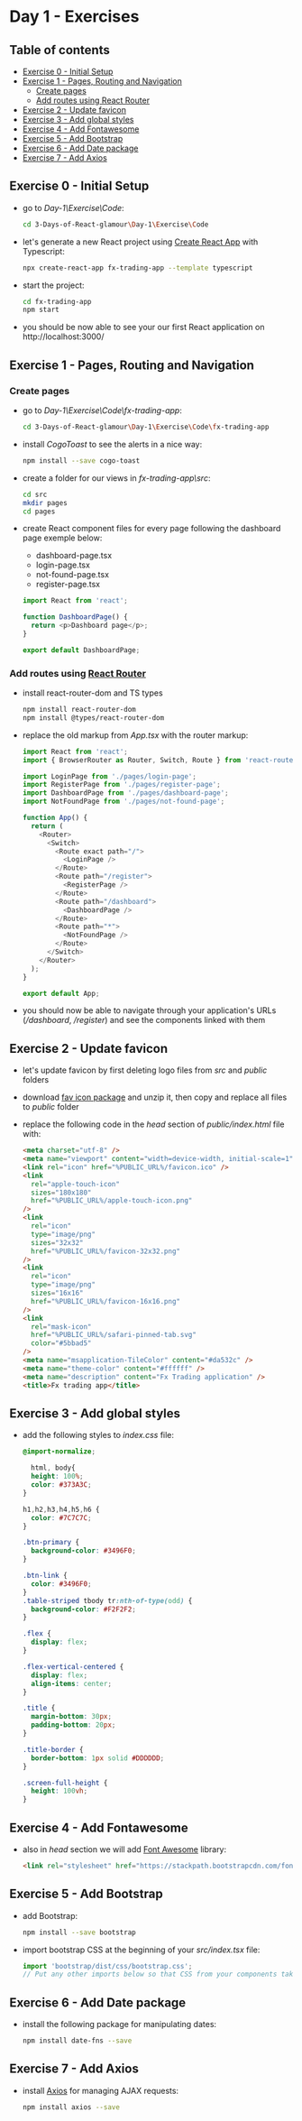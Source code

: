 # Day 1 - Exercises

## Table of contents

- [Exercise 0 - Initial Setup](#exercise-0---initial-setup)
- [Exercise 1 - Pages, Routing and Navigation](#exercise-1---pages-routing-and-navigation)
  - [Create pages](#create-pages)
  - [Add routes using React Router](#add-routes-using-react-router)
- [Exercise 2 - Update favicon](#exercise-2---update-favicon)
- [Exercise 3 - Add global styles](#exercise-3---add-global-styles)
- [Exercise 4 - Add Fontawesome](#exercise-4---add-fontawesome)
- [Exercise 5 - Add Bootstrap](#exercise-5---add-bootstrap)
- [Exercise 6 - Add Date package](#exercise-6---add-date-package)
- [Exercise 7 - Add Axios](#exercise-7---add-axios)

## Exercise 0 - Initial Setup

- go to _Day-1\Exercise\Code_:

  ```bash
  cd 3-Days-of-React-glamour\Day-1\Exercise\Code
  ```

- let's generate a new React project using [Create React App](https://create-react-app.dev/) with Typescript:

  ```bash
  npx create-react-app fx-trading-app --template typescript
  ```

- start the project:

  ```bash
  cd fx-trading-app
  npm start
  ```

- you should be now able to see your our first React application on http://localhost:3000/

## Exercise 1 - Pages, Routing and Navigation

### Create pages

- go to _Day-1\Exercise\Code\fx-trading-app_:

  ```bash
  cd 3-Days-of-React-glamour\Day-1\Exercise\Code\fx-trading-app
  ```

- install _CogoToast_ to see the alerts in a nice way:

  ```bash
  npm install --save cogo-toast
  ```

- create a folder for our views in *fx-trading-app\src*:

  ```bash
  cd src
  mkdir pages
  cd pages
  ```

- create React component files for every page following the dashboard page exemple below:
  - dashboard-page.tsx
  - login-page.tsx
  - not-found-page.tsx
  - register-page.tsx

  ```javascript
  import React from 'react';

  function DashboardPage() {
    return <p>Dashboard page</p>;
  }

  export default DashboardPage;
  ```

### Add routes using [React Router](https://reacttraining.com/react-router/web/guides/quick-start)

- install react-router-dom and TS types

  ```bash
  npm install react-router-dom
  npm install @types/react-router-dom
  ```

- replace the old markup from _App.tsx_ with the router markup:

  ```javascript
  import React from 'react';
  import { BrowserRouter as Router, Switch, Route } from 'react-router-dom';

  import LoginPage from './pages/login-page';
  import RegisterPage from './pages/register-page';
  import DashboardPage from './pages/dashboard-page';
  import NotFoundPage from './pages/not-found-page';

  function App() {
    return (
      <Router>
        <Switch>
          <Route exact path="/">
            <LoginPage />
          </Route>
          <Route path="/register">
            <RegisterPage />
          </Route>
          <Route path="/dashboard">
            <DashboardPage />
          </Route>
          <Route path="*">
            <NotFoundPage />
          </Route>
        </Switch>
      </Router>
    );
  }

  export default App;
  ```

- you should now be able to navigate through your application's URLs (*/dashboard*, */register*) and see the components linked with them

## Exercise 2 - Update favicon

- let's update favicon by first deleting logo files from _src_ and _public_ folders
- download [fav icon package](https://github.com//WebToLearn/3-days-of-React-glamour/raw/master/Design/fx-trading-favicon-package.zip) and unzip it, then copy and replace all files to _public_ folder
- replace the following code in the *head* section of _public/index.html_ file with:

  ```html
  <meta charset="utf-8" />
  <meta name="viewport" content="width=device-width, initial-scale=1" />
  <link rel="icon" href="%PUBLIC_URL%/favicon.ico" />
  <link
    rel="apple-touch-icon"
    sizes="180x180"
    href="%PUBLIC_URL%/apple-touch-icon.png"
  />
  <link
    rel="icon"
    type="image/png"
    sizes="32x32"
    href="%PUBLIC_URL%/favicon-32x32.png"
  />
  <link
    rel="icon"
    type="image/png"
    sizes="16x16"
    href="%PUBLIC_URL%/favicon-16x16.png"
  />
  <link
    rel="mask-icon"
    href="%PUBLIC_URL%/safari-pinned-tab.svg"
    color="#5bbad5"
  />
  <meta name="msapplication-TileColor" content="#da532c" />
  <meta name="theme-color" content="#ffffff" />
  <meta name="description" content="Fx Trading application" />
  <title>Fx trading app</title>
  ```

## Exercise 3 - Add global styles

- add the following styles to _index.css_ file:

  ```css
  @import-normalize;

    html, body{
    height: 100%;
    color: #373A3C;
  }

  h1,h2,h3,h4,h5,h6 {
    color: #7C7C7C;
  }

  .btn-primary {
    background-color: #3496F0;
  }

  .btn-link {
    color: #3496F0;
  }
  .table-striped tbody tr:nth-of-type(odd) {
    background-color: #F2F2F2;
  }

  .flex {
    display: flex;
  }

  .flex-vertical-centered {
    display: flex;
    align-items: center;
  }

  .title {
    margin-bottom: 30px;
    padding-bottom: 20px;
  }

  .title-border {
    border-bottom: 1px solid #DDDDDD;
  }

  .screen-full-height {
    height: 100vh;
  }
  ```

## Exercise 4 - Add Fontawesome

- also in *head* section we will add [Font Awesome](https://fontawesome.com/v4.7.0/) library:

  ```HTML
  <link rel="stylesheet" href="https://stackpath.bootstrapcdn.com/font-awesome/4.7.0/css/font-awesome.min.css"/>
  ```

## Exercise 5 - Add Bootstrap

- add Bootstrap:

  ```bash
  npm install --save bootstrap
  ```

- import bootstrap CSS at the beginning of your _src/index.tsx_ file:

  ```javascript
  import 'bootstrap/dist/css/bootstrap.css';
  // Put any other imports below so that CSS from your components takes precedence over default styles.
  ```

## Exercise 6 - Add Date package

- install the following package for manipulating dates:

  ```bash
  npm install date-fns --save
  ```

## Exercise 7 - Add Axios

- install [Axios](https://github.com/axios/axios) for managing AJAX requests:

  ```bash
  npm install axios --save
  ```
